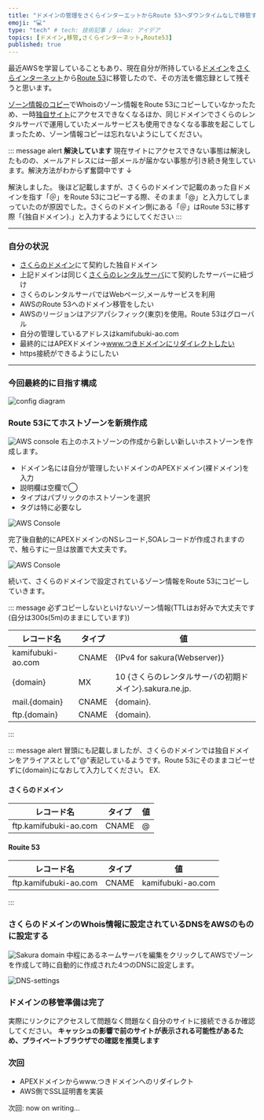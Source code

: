 ```yaml
---
title: "ドメインの管理をさくらインターエットからRoute 53へダウンタイムなしで移管する方法-Part1"
emoji: "💻"
type: "tech" # tech: 技術記事 / idea: アイデア
topics: [ドメイン,移管,さくらインターネット,Route53]
published: true
---
```


最近AWSを学習していることもあり、現在自分が所持している[ドメイン][mydomain-link]を[さくらインターネット][sakura-addr]から[Route 53][route-53-addr]に移管したので、その方法を備忘録として残そうと思います。

[ゾーン情報のコピー](#route-53にてホストゾーンを新規作成)でWhoisのゾーン情報をRoute 53にコピーしていなかったため、一時[独自サイト][mydomain-link]にアクセスできなくなるほか、同じドメインでさくらのレンタルサーバで運用していたメールサービスも使用できなくなる事故を起こしてしまったため、ゾーン情報コピーは忘れないようにしてください。

::: message alert
**解決しています**
現在サイトにアクセスできない事態は解決したものの、メールアドレスには一部メールが届かない事態が引き続き発生しています。解決方法がわからず奮闘中です
↓

解決しました。
後ほど記載しますが、さくらのドメインで記載のあった自ドメインを指す「＠」をRoute 53にコピーする際、そのまま「@」と入力してしまっていたのが原因でした。さくらのドメイン側にある「＠」はRoute 53に移す際「{独自ドメイン}.」と入力するようにしてください
:::

---

### 自分の状況

- [さくらのドメイン][domain-sakura-ne-jp]にて契約した独自ドメイン
- 上記ドメインは同じく[さくらのレンタルサーバ][rs-sakura-ne-jp]にて契約したサーバーに紐づけ
- さくらのレンタルサーバではWebページ,メールサービスを利用
- AWSのRoute 53へのドメイン移管をしたい
- AWSのリージョンはアジアパシフィック(東京)を使用。Route 53はグローバル
- 自分の管理しているアドレスはkamifubuki-ao.com
- 最終的にはAPEXドメイン→www.つきドメインにリダイレクトしたい
- https接続ができるようにしたい

---

### 今回最終的に目指す構成

![config diagram](/images/howto-change-domain-regist/AWS-configDiagram-Web.png)

### Route 53にてホストゾーンを新規作成

![AWS console](/images/howto-change-domain-regist/AWS_Route53_1.png)
右上のホストゾーンの作成から新しい新しいホストゾーンを作成します。

- ドメイン名には自分が管理したいドメインのAPEXドメイン(裸ドメイン)を入力
- 説明欄は空欄で◯
- タイプはパブリックのホストゾーンを選択
- タグは特に必要なし

![AWS Console](/images/howto-change-domain-regist/2025-03-08-20-07-30.png)

完了後自動的にAPEXドメインのNSレコード,SOAレコードが作成されますので、触らすに一旦は放置で大丈夫です。

![AWS Console](/images/howto-change-domain-regist/1.png)

続いて、さくらのドメインで設定されているゾーン情報をRoute 53にコピーしていきます。

::: message
必ずコピーしないといけないゾーン情報(TTLはお好みで大丈夫です(自分は300s(5m)のままにしています))

| レコード名 | タイプ | 値 |
| ---- | ---- | ---- |
|kamifubuki-ao.com | CNAME | {IPv4 for sakura(Webserver)}
| {domain} | MX | 10 {さくらのレンタルサーバの初期ドメイン}.sakura.ne.jp. |
| mail.{domain} | CNAME | {domain}. |
| ftp.{domain} | CNAME | {domain}. |


:::

::: message alert
冒頭にも記載しましたが、さくらのドメインでは独自ドメインをアライアスとして"@"表記しているようです。Route 53にそのままコピーせずに{domain}になおして入力してください。
EX.

#### さくらのドメイン

| レコード名 | タイプ | 値 |
| ---- | ---- | ---- |
| ftp.kamifubuki-ao.com | CNAME | @ |

#### Rouite 53

| レコード名 | タイプ | 値 |
| ---- | ---- | ---- |
| ftp.kamifubuki-ao.com | CNAME | kamifubuki-ao.com |

:::

### さくらのドメインのWhois情報に設定されているDNSをAWSのものに設定する

![Sakura domain](/images/howto-change-domain-regist/Sakura-domain.png)
中程にあるネームサーバを編集をクリックしてAWSでゾーンを作成して時に自動的に作成された4つのDNSに設定します。

![DNS-settings](/images/howto-change-domain-regist/dns-settings.png)

### ドメインの移管準備は完了

実際にリンクにアクセスして問題なく問題なく自分のサイトに接続できるか確認してください。
**キャッシュの影響で前のサイトが表示される可能性があるため、プライベートブラウザでの確認を推奨します**

### 次回

- APEXドメインからwww.つきドメインへのリダイレクト
- AWS側でSSL証明書を実装

次回: now on writing...

[mydomain-link]: http://www.kamifubuki-ao.com/ "独自管理ドメイン"
[sakura-addr]: https://www.sakura.ad.jp/ "さくらインターネットHP"
[route-53-addr]: https://aws.amazon.com/jp/route53/ "Route53HP"
[domain-sakura-ne-jp]: https://domain.sakura.ad.jp/ "さくらのドメインHP"
[rs-sakura-ne-jp]: https://rs.sakura.ad.jp/ "さくらのレンタルサーバHP"
